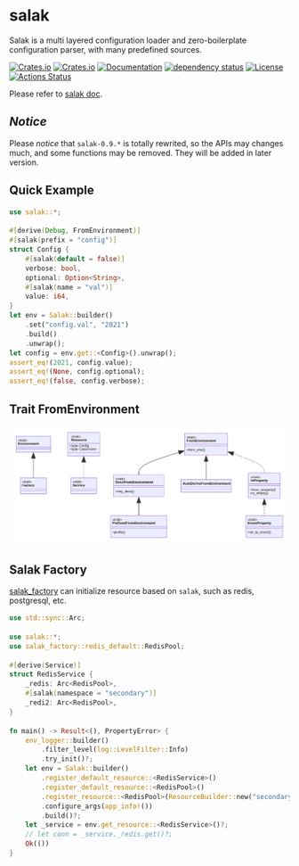 # salak
Salak is a multi layered configuration loader and zero-boilerplate configuration parser, with many predefined sources.

[![Crates.io](https://img.shields.io/crates/v/salak?style=flat-square)](https://crates.io/crates/salak)
[![Crates.io](https://img.shields.io/crates/d/salak?style=flat-square)](https://crates.io/crates/salak)
[![Documentation](https://docs.rs/salak/badge.svg)](https://docs.rs/salak)
[![dependency status](https://deps.rs/repo/github/leptonyu/salak.rs/status.svg)](https://deps.rs/crate/salak)
[![License](https://img.shields.io/badge/license-MIT-blue?style=flat-square)](https://github.com/leptonyu/salak.rs/blob/master/LICENSE-MIT)
[![Actions Status](https://github.com/leptonyu/salak.rs/workflows/Rust/badge.svg)](https://github.com/leptonyu/salak.rs/actions)

Please refer to [salak doc](https://docs.rs/salak).

## *Notice*
Please *notice* that `salak-0.9.*` is totally rewrited, so the APIs may changes much, and some functions may be removed. They will be added in later version.

## Quick Example
```rust
use salak::*;

#[derive(Debug, FromEnvironment)]
#[salak(prefix = "config")]
struct Config {
    #[salak(default = false)]
    verbose: bool,
    optional: Option<String>,
    #[salak(name = "val")]
    value: i64,
}
let env = Salak::builder()
    .set("config.val", "2021")
    .build()
    .unwrap();
let config = env.get::<Config>().unwrap();
assert_eq!(2021, config.value);
assert_eq!(None, config.optional);
assert_eq!(false, config.verbose);
```

## Trait FromEnvironment
![](/from_environment.svg)

## Salak Factory
[salak_factory](https://crates.io/crates/salak_factory) can initialize resource based on `salak`, such as redis, postgresql, etc.
```rust
use std::sync::Arc;

use salak::*;
use salak_factory::redis_default::RedisPool;

#[derive(Service)]
struct RedisService {
    _redis: Arc<RedisPool>,
    #[salak(namespace = "secondary")]
    _redi2: Arc<RedisPool>,
}

fn main() -> Result<(), PropertyError> {
    env_logger::builder()
        .filter_level(log::LevelFilter::Info)
        .try_init()?;
    let env = Salak::builder()
        .register_default_resource::<RedisService>()
        .register_default_resource::<RedisPool>()
        .register_resource::<RedisPool>(ResourceBuilder::new("secondary"))
        .configure_args(app_info!())
        .build()?;
    let _service = env.get_resource::<RedisService>()?;
    // let conn = _service._redis.get()?;
    Ok(())
}
```